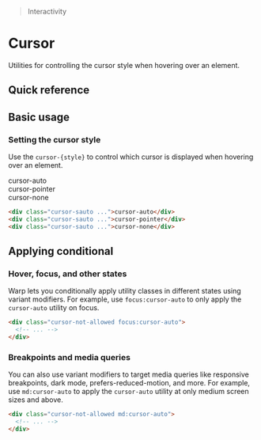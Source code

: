 > Interactivity

# Cursor
Utilities for controlling the cursor style when hovering over an element.

## Quick reference
<qr-table />

## Basic usage
### Setting the cursor style
Use the `cursor-{style}` to control which cursor is displayed when hovering over an element.

<container>
  <div class="grid grid-cols-2 sm:grid-cols-3 flex-wrap gap-16 items-center justify-around">
    <div class="ex-box pd-bg-indigo-600 hover:pd-bg-indigo-700 disabled:pd-bg-indigo-300 dark:disabled:pd-bg-indigo-800 pd-text-white dark:disabled:pd-text-indigo-400 cursor-auto" tabindex="-1">
      cursor-auto
    </div>
    <div class="ex-box pd-bg-indigo-600 hover:pd-bg-indigo-700 disabled:pd-bg-indigo-300 dark:disabled:pd-bg-indigo-800 pd-text-white dark:disabled:pd-text-indigo-400 cursor-pointer" tabindex="-1">
      cursor-pointer
    </div>
    <div class="ex-box pd-bg-indigo-600 hover:pd-bg-indigo-700 disabled:pd-bg-indigo-300 dark:disabled:pd-bg-indigo-800 pd-text-white dark:disabled:pd-text-indigo-400 cursor-none" tabindex="-1">
      cursor-none
    </div>
  </div>
</container>

```html
<div class="cursor-sauto ...">cursor-auto</div>
<div class="cursor-sauto ...">cursor-pointer</div>
<div class="cursor-sauto ...">cursor-none</div>
```

## Applying conditional
### Hover, focus, and other states
Warp lets you conditionally apply utility classes in different states using variant modifiers. For example, use `focus:cursor-auto` to only apply the `cursor-auto` utility on focus.

```html
<div class="cursor-not-allowed focus:cursor-auto">
  <!-- ... -->
</div>
```

### Breakpoints and media queries
You can also use variant modifiers to target media queries like responsive breakpoints, dark mode, prefers-reduced-motion, and more. For example, use `md:cursor-auto` to apply the `cursor-auto` utility at only medium screen sizes and above.

```html
<div class="cursor-not-allowed md:cursor-auto">
  <!-- ... -->
</div>
```

